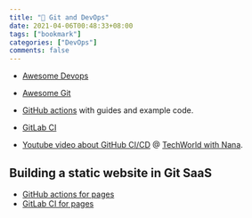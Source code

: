 ```yaml
---
title: "🔖 Git and DevOps"
date: 2021-04-06T00:48:33+08:00
tags: ["bookmark"]
categories: ["DevOps"]
comments: false
---
```



- [Awesome Devops](https://github.com/awesome-soft/awesome-devops)
- [Awesome Git](https://github.com/dictcp/awesome-git)

- [GitHub actions](https://docs.github.com/en/free-pro-team@latest/actions) with guides and example code.
- [GitLab CI](https://docs.gitlab.com/ee/ci/)
- [Youtube video about GitHub CI/CD](https://youtu.be/R8_veQiYBjI) @ [TechWorld with Nana](https://www.youtube.com/channel/UCdngmbVKX1Tgre699-XLlUA).

<!--more-->

## Building a static website in Git SaaS

- [GitHub actions for pages](https://github.com/peaceiris/actions-gh-pages)
- [GitLab CI for pages](https://docs.gitlab.com/ee/user/project/pages/getting_started/pages_from_scratch.html)
